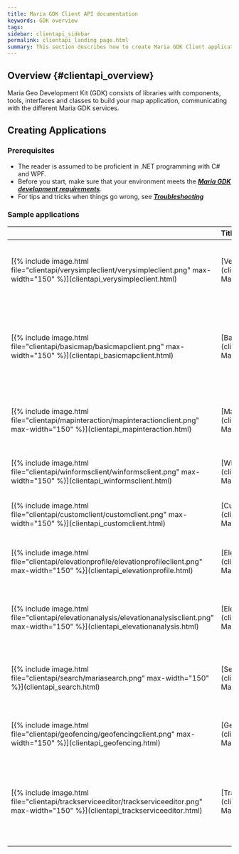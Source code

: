 ```yaml
---
title: Maria GDK Client API documentation
keywords: GDK overview
tags:  
sidebar: clientapi_sidebar
permalink: clientapi_landing_page.html
summary: This section describes how to create Maria GDK Client applications. 
---
```


## Overview {#clientapi_overview}
Maria Geo Development Kit (GDK) consists of libraries with components, tools, interfaces and classes to build your map application, communicating with the different Maria GDK services.

## Creating Applications

### Prerequisites

*  The reader is assumed to be proficient in .NET programming with C# and WPF.
*  Before you start, make sure that your environment meets the  ***[Maria GDK development requirements](clientapi_development_requirements.html)***.
*  For tips and tricks when things go wrong, see ***[Troubleshooting](clientapi_troubleshooting.html)***

### Sample applications
 
<table>
<colgroup>
<col width="10%" />
<col width="10%" />
<col width="80%" />
</colgroup>

<thead>
<tr class="header">
<th align="left"></th>
<th align="left">Title and Project</th>
<th align="left">Description</th>

<tbody>
<tr>
<td align="left" markdown="1"> [{% include image.html file="clientapi/verysimpleclient/verysimpleclient.png" max-width="150" %}](clientapi_verysimpleclient.html)
<td align="left" markdown="1"> [Very Simple Map Client](clientapi_verysimpleclient.html) MariaVerySimpleClient
<td align="left" markdown="1"> Minimum version for map display.

<i class="fa fa-exclamation-circle  fa-lgx"></i> Under construction

</td>
<tr>
<td align="left" markdown="1"> [{% include image.html file="clientapi/basicmap/basicmapclient.png" max-width="150" %}](clientapi_basicmapclient.html)
<td align="left" markdown="1"> [Basic Map Client](clientapi_basicmapclient.html) MariaBasicMapClient
<td align="left" markdown="1"> Basic map client, with fixed map type, displaying tracks from a track service. Maria GDK 2.0 

<tr>
<td align="left" markdown="1"> [{% include image.html file="clientapi/mapinteraction/mapinteractionclient.png" max-width="150" %}](clientapi_mapinteraction.html)
<td align="left" markdown="1"> [Map Interaction Client](clientapi_mapinteraction.html) MariaMapInteractionClient
<td align="left" markdown="1"> Map client interacting with different Maria Layers and Tools.

<tr>
<td align="left" markdown="1"> [{% include image.html file="clientapi/winformsclient/winformsclient.png" max-width="150" %}](clientapi_winformsclient.html)
<td align="left" markdown="1"> [Windows Forms Client](clientapi_winformsclient.html) MariaWindowsFormsClient
<td align="left" markdown="1"> Map client hosted in a Windows Forms window.

<tr>
<td align="left" markdown="1"> [{% include image.html file="clientapi/customclient/customclient.png" max-width="150" %}](clientapi_customclient.html)
<td align="left" markdown="1"> [Custom Layer Client](clientapi_customclient.html) MariaCustomLayerClient
<td align="left" markdown="1"> Map client utilizing cusom layers.

<tr>
<td align="left" markdown="1"> [{% include image.html file="clientapi/elevationprofile/elevationprofileclient.png" max-width="150" %}](clientapi_elevationprofile.html)
<td align="left" markdown="1"> [Elevation Profile Client](clientapi_elevationprofile.html) MariaElevationProfile
<td align="left" markdown="1"> Map client utilizing Maria elevation profiles functionality.

<tr>
<td align="left" markdown="1"> [{% include image.html file="clientapi/elevationanalysis/elevationanalysisclient.png" max-width="150" %}](clientapi_elevationanalysis.html)
<td align="left" markdown="1"> [Elevation Analysis Client](clientapi_elevationanalysis.html) MariaElevationAnalysis
<td align="left" markdown="1"> Map client utilizing Maria elevation analysis functionality.

<tr>
<td align="left" markdown="1"> [{% include image.html file="clientapi/search/mariasearch.png" max-width="150" %}](clientapi_search.html)
<td align="left" markdown="1"> [Search Client](clientapi_search.html) MariaSearch
<td align="left" markdown="1"> Map client utilizing Maria search layer and location service functionality.

<tr>
<td align="left" markdown="1"> [{% include image.html file="clientapi/geofencing/geofencingclient.png" max-width="150" %}](clientapi_geofencing.html)
<td align="left" markdown="1"> [Geo Fencing Client](clientapi_geofencing.html) MariaGeoFencing
<td align="left" markdown="1"> Map client utilizing Maria geo fencing functionality.

<tr>
<td align="left" markdown="1"> [{% include image.html file="clientapi/trackserviceeditor/trackserviceeditor.png" max-width="150" %}](clientapi_trackserviceeditor.html)
<td align="left" markdown="1"> [Track Editor](clientapi_trackserviceeditor.html) MariaTrackEditor_Forms
<td align="left" markdown="1"> Application interacting with the Maria GDK Track Service.
 
 {% include links.html %}